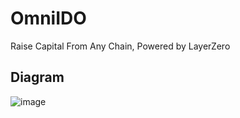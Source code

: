 # OmniIDO
Raise Capital From Any Chain, Powered by LayerZero

## Diagram

![image](https://user-images.githubusercontent.com/26431906/230772158-30acafd6-cec4-4bd4-a930-ae1de2d742f4.png)
